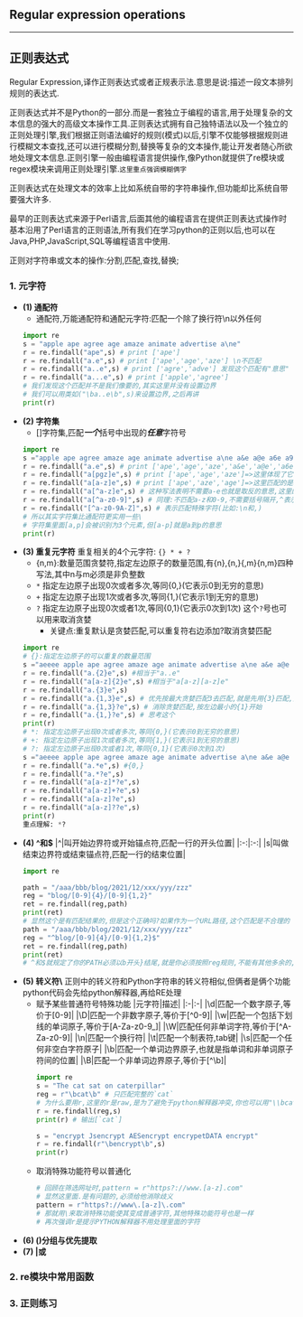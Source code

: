 ## Regular expression operations
---
## 正则表达式
Regular Expression,译作正则表达式或者正规表示法.意思是说:描述一段文本排列规则的表达式.

正则表达式并不是Python的一部分.而是一套独立于编程的语言,用于处理复杂的文本信息的强大的高级文本操作工具.正则表达式拥有自己独特语法以及一个独立的正则处理引擎,我们根据正则语法编好的规则(模式)以后,引擎不仅能够根据规则进行模糊文本查找,还可以进行模糊分割,替换等复杂的文本操作,能让开发者随心所欲地处理文本信息.正则引擎一般由编程语言提供操作,像Python就提供了re模块或regex模块来调用正则处理引擎.`这里重点强调模糊俩字`

正则表达式在处理文本的效率上比如系统自带的字符串操作,但功能却比系统自带要强大许多.

最早的正则表达式来源于Perl语言,后面其他的编程语言在提供正则表达式操作时基本沿用了Perl语言的正则语法,所有我们在学习python的正则以后,也可以在Java,PHP,JavaScript,SQL等编程语言中使用.

正则对字符串或文本的操作:分割,匹配,查找,替换;


### 1. 元字符
* **(1) 通配符**
  * 通配符,万能通配符和通配元字符:匹配一个除了换行符\n以外任何
  ``` python
  import re
  s = "apple ape agree age amaze animate advertise a\ne"
  r = re.findall("ape",s) # print ['ape']
  r = re.findall("a.e",s) # print ['ape','age','aze'] \n不匹配
  r = re.findall("a..e",s) # print ['agre','adve'] 发现这个匹配有"意思"
  r = re.findall("a...e",s) # print ['apple','agree']
  # 我们发现这个匹配并不是我们像要的,其实这里并没有设置边界
  # 我们可以用类如("\ba..e\b",s)来设置边界,之后再讲
  print(r)
  ```
* **(2) 字符集**
  * []字符集,匹配***一个***括号中出现的***任意***字符号
  ```python
  import re
  s ="apple ape agree amaze age animate advertise a\ne a&e a@e a6e a9e"
  r = re.findall("a.e",s) # print ['ape','age','aze','a&e','a@e','a6e','a9e']
  r = re.findall("a[pgz]e",s) # print ['ape','age','aze']=>这里体现了它只匹配了括号中的一个,注意是一个元素
  r = re.findall("a[a-z]e",s) # print ['ape','aze','age']=>这里匹配的是a到z的元素
  r = re.findall("a[^a-z]e",s) # 这种写法表明不需要a-e也就是取反的意思,这里的a-e不需要专门写括号
  r = re.findall("a[^a-z0-9]",s) # 同理:不匹配a-z和0-9,不需要括号隔开,^表示取反("[a-z0-9]",s)就是匹配a-z和0-9.
  r = re.findall("[^a-z0-9A-Z]",s) # 表示匹配特殊字符(比如:\n和,)
  # 所以其实字符集比通配符更实用一些\
  # 字符集里面[a,p]会被识别为3个元素,但[a-p]就是a到p的意思
  print(r)
  ```
* **(3) 重复元字符**
  重复相关的4个元字符: `{} * + ?`
  * {n,m}:数量范围贪婪符,指定左边原子的数量范围,有{n},{n,}{,m}{n,m}四种写法,其中n与m必须是非负整数
  * `*` 指定左边原子出现0次或者多次,等同{0,}(它表示0到无穷的意思)
  * `+` 指定左边原子出现1次或者多次,等同{1,}(它表示1到无穷的意思)
  * `?` 指定左边原子出现0次或者1次,等同{0,1}(它表示0次到1次)  这个`?`号也可以用来取消贪婪
      * 关键点:重复默认是贪婪匹配,可以重复符右边添加?取消贪婪匹配
  ```python
  import re
  # {}:指定左边原子的可以重复的数量范围
  s ="aeeee apple ape agree amaze age animate advertise a\ne a&e a@e a6e a9e"
  r = re.findall("a.{2}e",s) #相当于"a..e"
  r = re.findall("a[a-z]{2}e",s) #相当于"a[a-z][a-z]e"
  r = re.findall("a.{3}e",s)
  r = re.findall("a.{1,3}e",s) # 优先按最大贪婪匹配3去匹配,就是先用{3}匹配,如果不成功,最后到{1}
  r = re.findall("a.{1,3}?e",s) # 消除贪婪匹配,按左边最小的{1}开始
  r = re,findall("a.{1,}?e",s) # 思考这个
  print(r)
  # *: 指定左边原子出现0次或者多次,等同{0,}(它表示0到无穷的意思)
  # +: 指定左边原子出现1次或者多次,等同{1,}(它表示1到无穷的意思)
  # ?: 指定左边原子出现0次或者1次,等同{0,1}(它表示0次到1次)
  s ="aeeee apple ape agree amaze age animate advertise a\ne a&e a@e a6e a9e"
  r = re.findall("a.*e",s) #{0,}
  r = re.findall("a.*?e",s)
  r = re.findall("a[a-z]*?e",s)
  r = re.findall("a[a-z]+?e",s)
  r = re.findall("a[a-z]?e",s)
  r = re.findall("a[a-z]??e",s)
  print(r)
  重点理解: *?
  ```
* **(4) ^和$**
  |^|叫开始边界符或开始锚点符,匹配一行的开头位置|
  |:-:|:-:|
  |s|叫做结束边界符或结束锚点符,匹配一行的结束位置|
  ```python
  import re

  path = "/aaa/bbb/blog/2021/12/xxx/yyy/zzz"
  reg = "blog/[0-9]{4}/[0-9]{1,2}"
  ret = re.findall(reg,path)
  print(ret)
  # 显然这个是有匹配结果的,但是这个正确吗?如果作为一个URL路径,这个匹配是不合理的
  path = "/aaa/bbb/blog/2021/12/xxx/yyy/zzz"
  reg = "^blog/[0-9]{4}/[0-9]{1,2}$"
  ret = re.findall(reg,path)
  print(ret)
  # ^和$就规定了你的PATH必须以b开头}结尾,就是你必须按照reg规则,不能有其他多余的,在网络路径匹配有很大作用
  ```
* **(5) 转义符\\**
  正则中的转义符和Python字符串的转义符相似,但俩者是俩个功能
  python代码会先给python解释器,再给RE处理
  * 赋予某些普通符号特殊功能
    |元字符|描述|
    |:-|:-|
    |\d|匹配一个数字原子,等价于[0-9]|
    |\D|匹配一个非数字原子,等价于[^0-9]|
    |\w|匹配一个包括下划线的单词原子,等价于[A-Za-z0-9_]|
    |\W|匹配任何非单词字符,等价于[^A-Za-z0-9]|
    |\n|匹配一个换行符|
    |\t|匹配一个制表符,tab键|
    |\s|匹配一个任何非空白字符原子|
    |\b|匹配一个单词边界原子,也就是指单词和非单词原子符间的位置|
    |\B|匹配一个非单词边界原子,等价于[^\b]|
    ```python
    import re
    s = "The cat sat on caterpillar"
    reg = r"\bcat\b" # 只匹配完整的`cat`
    # 为什么要用r,这里的r是raw,是为了避免于python解释器冲突,你也可以用"\\bcat\\b"
    r = re.findall(reg,s)
    print(r) # 输出[`cat`]

    s = "encrypt Jsencrypt AESencrypt encrypetDATA encrypt"
    r = re.findall(r"\bencrypt\b",s)
    print(r)
    ```
  * 取消特殊功能符号以普通化
    ```python
    # 回顾在筛选网址时,pattern = r"https?://www.[a-z].com"
    # 显然这里面.是有问题的,必须给他消除歧义
    pattern = r"https?://www\.[a-z]\.com"
    # 那就用\来取消特殊功能使其变成普通字符,其他特殊功能符号也是一样
    # 再次强调r是提示PYTHON解释器不用处理里面的字符
    ```
* **(6) ()分组与优先提取**
* **(7) |或**
### 2. re模块中常用函数
### 3. 正则练习